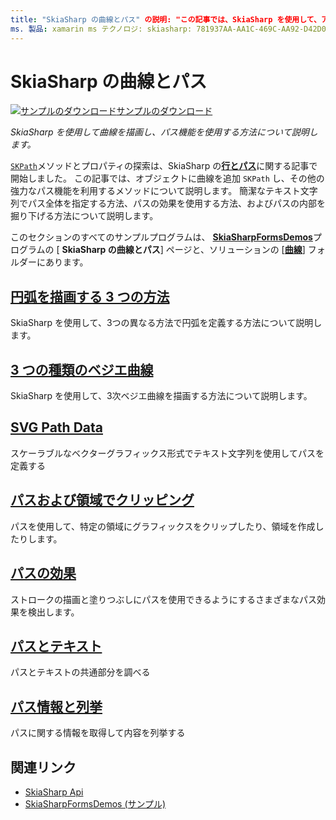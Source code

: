 ```yaml
---
title: "SkiaSharp の曲線とパス" の説明: "この記事では、SkiaSharp を使用して、アプリケーションで曲線を描画し、パス機能を使用する方法について説明 Xamarin.Forms し、サンプルコードを使用してこれを示します。"
ms. 製品: xamarin ms テクノロジ: skiasharp: 781937AA-AA1C-469C-AA92-D42D08B58635 author: davidbritch dabritch: ms. date: 05/24/2017 no loc: [ Xamarin.Forms ,] を指定します。 Xamarin.Essentials
---
```


# <a name="skiasharp-curves-and-paths"></a>SkiaSharp の曲線とパス

[![サンプルのダウンロード](~/media/shared/download.png)サンプルのダウンロード](https://docs.microsoft.com/samples/xamarin/xamarin-forms-samples/skiasharpforms-demos)

_SkiaSharp を使用して曲線を描画し、パス機能を使用する方法について説明します。_

[`SKPath`](xref:SkiaSharp.SKPath)メソッドとプロパティの探索は、SkiaSharp の[**行とパス**](../paths/index.md)に関する記事で開始しました。 この記事では、オブジェクトに曲線を追加 `SKPath` し、その他の強力なパス機能を利用するメソッドについて説明します。 簡潔なテキスト文字列でパス全体を指定する方法、パスの効果を使用する方法、およびパスの内部を掘り下げる方法について説明します。

このセクションのすべてのサンプルプログラムは、 [**SkiaSharpFormsDemos**](https://docs.microsoft.com/samples/xamarin/xamarin-forms-samples/skiasharpforms-demos)プログラムの [ **SkiaSharp の曲線とパス**] ページと、ソリューションの [[**曲線**](https://github.com/xamarin/xamarin-forms-samples/tree/master/SkiaSharpForms/Demos/Demos/SkiaSharpFormsDemos/Curves)] フォルダーにあります。

## <a name="three-ways-to-draw-an-arc"></a>[円弧を描画する 3 つの方法](arcs.md)

SkiaSharp を使用して、3つの異なる方法で円弧を定義する方法について説明します。

## <a name="three-types-of-bzier-curves"></a>[3 つの種類のベジエ曲線](beziers.md)

SkiaSharp を使用して、3次ベジエ曲線を描画する方法について説明します。

## <a name="svg-path-data"></a>[SVG Path Data](path-data.md)

スケーラブルなベクターグラフィックス形式でテキスト文字列を使用してパスを定義する

## <a name="clipping-with-paths-and-regions"></a>[パスおよび領域でクリッピング](clipping.md)

パスを使用して、特定の領域にグラフィックスをクリップしたり、領域を作成したりします。

## <a name="path-effects"></a>[パスの効果](effects.md)

ストロークの描画と塗りつぶしにパスを使用できるようにするさまざまなパス効果を検出します。

## <a name="paths-and-text"></a>[パスとテキスト](text-paths.md)

パスとテキストの共通部分を調べる

## <a name="path-information-and-enumeration"></a>[パス情報と列挙](information.md)

パスに関する情報を取得して内容を列挙する

## <a name="related-links"></a>関連リンク

- [SkiaSharp Api](https://docs.microsoft.com/dotnet/api/skiasharp)
- [SkiaSharpFormsDemos (サンプル)](https://docs.microsoft.com/samples/xamarin/xamarin-forms-samples/skiasharpforms-demos)
